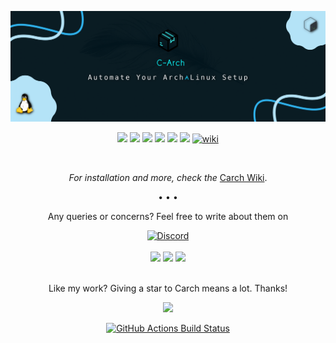 ![Carch](./source/carch.webp)

<div align="center">

<img src="https://img.shields.io/github/issues/harilvfs/carch?style=for-the-badge&color=dbb6ed&logoColor=85e185&labelColor=1c1c29" /> <img src="https://img.shields.io/github/issues-pr/harilvfs/carch?style=for-the-badge&color=ef9f9c&logoColor=85e185&labelColor=1c1c29" /> <img src="https://img.shields.io/github/last-commit/harilvfs/carch?style=for-the-badge&logo=github&color=7dc4e4&logoColor=D9E0EE&labelColor=1c1c29"/> <img src="https://img.shields.io/github/stars/harilvfs/carch?style=for-the-badge&logo=apachespark&color=eed49f&logoColor=D9E0EE&labelColor=1c1c29"/> <img src="https://img.shields.io/github/forks/harilvfs/carch?style=for-the-badge&color=9dc3ea&logoColor=D9E0EE&labelColor=1c1c29" /> <img src="https://img.shields.io/github/downloads/harilvfs/carch/total?style=for-the-badge&color=e0ea9d&logoColor=D9E0EE&labelColor=171b22" /> <a href="https://harilvfs.github.io/carch/" target="_blank"><img alt="wiki" src="https://img.shields.io/badge/CARCH-WIKI-90EE90?style=for-the-badge&labelColor=1c1c29" /></a>

</div>

<br>
<div align="center">

*For installation and more, check the* [Carch Wiki](https://harilvfs.github.io/carch/).

• • •

Any queries or concerns? Feel free to write about them on 

[![Discord](https://img.shields.io/discord/757266205408100413.svg?label=Discord&logo=Discord&style=for-the-badge&color=f5a7a0&logoColor=FFFFFF&labelColor=1c1c29)](https://discord.com/invite/8NJWstnUHd)
<br><br>
<a href="https://t.me/harilvfs" target="blank"><img src="https://github.com/harilvfs/DevIcons/blob/main/badges/badges_telegram.png?raw=true" width="45px"/></a>
<a href="https://discord.com/invite/8NJWstnUHd" target="blank"><img src="https://github.com/harilvfs/DevIcons/blob/main/badges/badges_discord.png?raw=true" width="45px"/></a>
<a href="https://www.reddit.com/user/aayush-le/" target="blank"><img src="https://github.com/harilvfs/DevIcons/blob/main/badges/badges_reddit.png?raw=true" width="45px"/></a>
<br><br>

Like my work? Giving a star to Carch means a lot. Thanks!

<img src="https://cdn-icons-png.flaticon.com/128/4587/4587595.png" width="40" />

<br>

[![GitHub Actions Build Status][check]][link]

</div>

[check]: https://github.com/harilvfs/carch/actions/workflows/docs.yml/badge.svg
[link]: https://github.com/harilvfs/carch/actions/workflows/docs.yml
